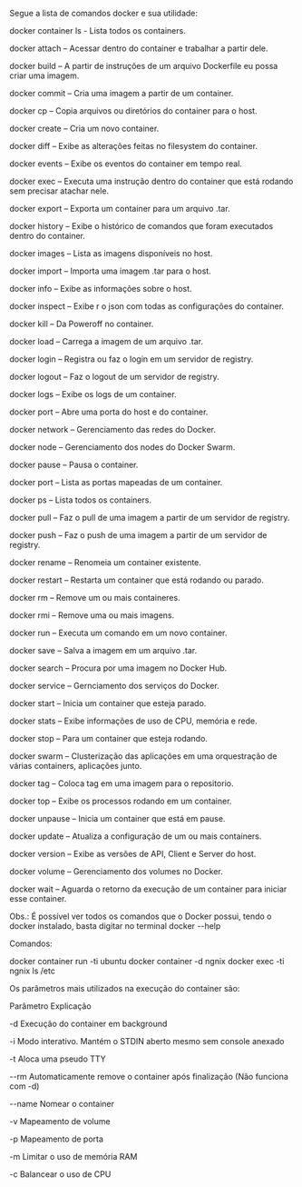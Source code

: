 Segue a lista de comandos docker e sua utilidade:

docker container ls - Lista todos os containers.  

docker attach  – Acessar dentro do container e trabalhar a partir dele.

docker build   – A partir de instruções de um arquivo Dockerfile eu possa criar uma imagem.

docker commit  – Cria uma imagem a partir de um container.

docker cp      – Copia arquivos ou diretórios do container para o host.

docker create  – Cria um novo container.

docker diff    – Exibe as alterações feitas no filesystem do container.

docker events  – Exibe os eventos do container em tempo real.

docker exec    – Executa uma instrução dentro do container que está rodando sem precisar atachar nele.

docker export  – Exporta um container para um arquivo .tar.

docker history – Exibe o histórico de comandos que foram executados dentro do container.

docker images  – Lista as imagens disponíveis no host. 

docker import  – Importa uma imagem .tar para o host.

docker info    – Exibe as informações sobre o host.

docker inspect – Exibe r o json com todas as configurações do container.

docker kill    – Da Poweroff no container.

docker load    – Carrega a imagem de um arquivo .tar.

docker login   – Registra ou faz o login em um servidor de registry.

docker logout  – Faz o logout de um servidor de registry.

docker logs    – Exibe os logs de um container.

docker port    – Abre uma porta do host e do container.

docker network – Gerenciamento das redes do Docker.

docker node    – Gerenciamento dos nodes do Docker Swarm.

docker pause   – Pausa o container.

docker port    – Lista as portas mapeadas de um container.

docker ps      – Lista todos os containers.

docker pull    – Faz o pull de uma imagem a partir de um servidor de registry.

docker push    – Faz o push de uma imagem a partir de um servidor de registry.

docker rename  – Renomeia um container existente.

docker restart – Restarta um container que está rodando ou parado.

docker rm      – Remove um ou mais containeres.

docker rmi     – Remove uma ou mais imagens.

docker run     – Executa um comando em um novo container.

docker save    – Salva a imagem em um arquivo .tar.

docker search  – Procura por uma imagem no Docker Hub.

docker service – Gernciamento dos serviços do Docker.

docker start   – Inicia um container que esteja parado.

docker stats   – Exibe informações de uso de CPU, memória e rede.

docker stop    – Para um container que esteja rodando.

docker swarm   – Clusterização das aplicações em uma orquestração de várias containers, aplicações junto.

docker tag     – Coloca tag em uma imagem para o repositorio.

docker top     – Exibe os processos rodando em um container.

docker unpause – Inicia um container que está em pause.

docker update  – Atualiza a configuração de um ou mais containers.

docker version – Exibe as versões de API, Client e Server do host.

docker volume  – Gerenciamento dos volumes no Docker.

docker wait    – Aguarda o retorno da execução de um container para iniciar esse container.


Obs.: É possível ver todos os comandos que o Docker possui, tendo o docker instalado, basta digitar no terminal docker --help


Comandos:

docker container run -ti ubuntu
docker container -d ngnix
docker exec -ti ngnix ls /etc




Os parâmetros mais utilizados na execução do container são:

Parâmetro	Explicação

-d	Execução do container em background

-i	Modo interativo. Mantém o STDIN aberto mesmo sem console anexado

-t	Aloca uma pseudo TTY

--rm	Automaticamente remove o container após finalização (Não funciona com -d)

--name	Nomear o container

-v	Mapeamento de volume

-p	Mapeamento de porta

-m	Limitar o uso de memória RAM

-c	Balancear o uso de CPU


 

